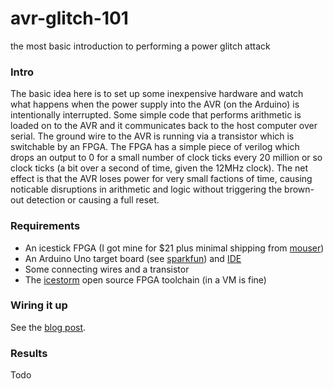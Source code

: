 # avr-glitch-101
the most basic introduction to performing a power glitch attack

### Intro
The basic idea here is to set up some inexpensive hardware and watch what happens when the power supply into the AVR (on the Arduino) is intentionally interrupted. Some simple code that performs arithmetic is loaded on to the AVR and it communicates back to the host computer over serial. The ground wire to the AVR is running via a transistor which is switchable by an FPGA. The FPGA has a simple piece of verilog which drops an output to 0 for a small number of clock ticks every 20 million or so clock ticks (a bit over a second of time, given the 12MHz clock). The net effect is that the AVR loses power for very small factions of time, causing noticable disruptions in arithmetic and logic without triggering the brown-out detection or causing a full reset.

### Requirements
* An icestick FPGA (I got mine for $21 plus minimal shipping from [mouser](http://www.mouser.com/new/Lattice-Semiconductor/lattice-icestick-kit/))
* An Arduino Uno target board (see [sparkfun](https://www.sparkfun.com/products/11021)) and [IDE](https://www.arduino.cc/en/main/software)
* Some connecting wires and a transistor
* The [icestorm](http://www.clifford.at/icestorm/) open source FPGA toolchain (in a VM is fine)

### Wiring it up
See the [blog post](https://flawed.net.nz/2017/01/29/avr-glitch-modifying-code-execution-paths-using-only-voltage/).

### Results
Todo

